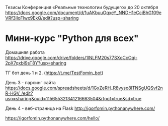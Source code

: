 
Тезисы Конференция «Реальные технологии будущего» до 20 октября 
https://docs.google.com/document/d/1uAKbuuOqxeY_NNDH1eCciBhG109eVRf3lIoFlwx9EkQ/edit?usp=sharing

# Мини-курс "Python для всех"

Домашняя работа
https://drive.google.com/drive/folders/1lNLFM20s77SXoCcOqi-2pX7qxbI9sT8Y?usp=sharing

ТГ бот день 1 и 2. (https://t.me/TestFomin_bot)

День 3 - парсинг сайта https://docs.google.com/spreadsheets/d/1GxZeRH_R8vyso8lTNSgUQSvf2nR-HGV_/edit?usp=sharing&ouid=115655321341216663504&rtpof=true&sd=true

День 4 - веб-страница на Flask http://igorfomin.pythonanywhere.com/ 

https://igorfomin.pythonanywhere.com/hello/
